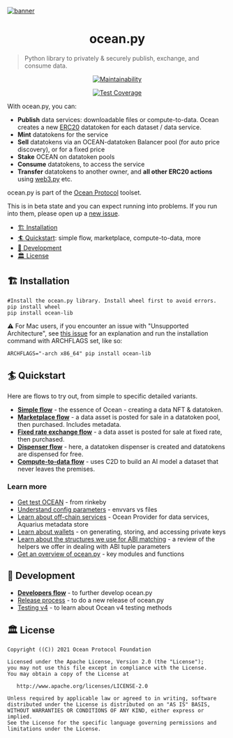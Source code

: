 <!--
Copyright 2022 Ocean Protocol Foundation
SPDX-License-Identifier: Apache-2.0
-->

[![banner](https://raw.githubusercontent.com/oceanprotocol/art/master/github/repo-banner%402x.png)](https://oceanprotocol.com)

<h1 align="center">ocean.py</h1>

> Python library to privately & securely publish, exchange, and consume data.

<center>

[![Maintainability](https://api.codeclimate.com/v1/badges/a0be65f412a35440c63e/maintainability)](https://codeclimate.com/github/oceanprotocol/ocean.py/maintainability)

</center>

<center>

[![Test Coverage](https://api.codeclimate.com/v1/badges/a0be65f412a35440c63e/test_coverage)](https://codeclimate.com/github/oceanprotocol/ocean.py/test_coverage)

</center>

With ocean.py, you can:

- **Publish** data services: downloadable files or compute-to-data.
  Ocean creates a new [ERC20](https://github.com/ethereum/EIPs/blob/7f4f0377730f5fc266824084188cc17cf246932e/EIPS/eip-20.md)
  datatoken for each dataset / data service.
- **Mint** datatokens for the service
- **Sell** datatokens via an OCEAN-datatoken Balancer pool (for auto price discovery), or for a fixed price
- **Stake** OCEAN on datatoken pools
- **Consume** datatokens, to access the service
- **Transfer** datatokens to another owner, and **all other ERC20 actions**
  using [web3.py](https://web3py.readthedocs.io/en/stable/examples.html#working-with-an-erc20-token-contract) etc.

ocean.py is part of the [Ocean Protocol](https://www.oceanprotocol.com) toolset.

This is in beta state and you can expect running into problems. If you run into them, please open up a [new issue](/issues).

- [🏗 Installation](#-installation)
- [🏄 Quickstart](#-quickstart): simple flow, marketplace, compute-to-data, more
- [🦑 Development](#-development)
- [🏛 License](#-license)

## 🏗 Installation

```console
#Install the ocean.py library. Install wheel first to avoid errors.
pip install wheel
pip install ocean-lib
```
⚠️ For Mac users, if you encounter an issue with "Unsupported Architecture", see [this issue](https://github.com/oceanprotocol/ocean.py/issues/486) for an explanation and run the installation command with ARCHFLAGS set, like so:

`ARCHFLAGS="-arch x86_64" pip install ocean-lib`

## 🏄 Quickstart

Here are flows to try out, from simple to specific detailed variants.

- **[Simple flow](READMEs/datatokens-flow.md)** - the essence of Ocean - creating a data NFT & datatoken.
- **[Marketplace flow](READMEs/marketplace-flow.md)** - a data asset is posted for sale in a datatoken pool, then purchased. Includes metadata.
- **[Fixed rate exchange flow](READMEs/fixed-rate-exchange-flow.md)** - a data asset is posted for sale at fixed rate, then purchased. 
- **[Dispenser flow](READMEs/dispenser-flow.md)** - here, a datatoken dispenser is created and datatokens are dispensed for free.
- **[Compute-to-data flow](READMEs/c2d-flow.md)** - uses C2D to build an AI model a dataset that never leaves the premises.

### Learn more

- [Get test OCEAN](READMEs/get-test-OCEAN.md) - from rinkeby
- [Understand config parameters](READMEs/parameters.md) - envvars vs files
- [Learn about off-chain services](READMEs/services.md) - Ocean Provider for data services, Aquarius metadata store
- [Learn about wallets](READMEs/wallets.md) - on generating, storing, and accessing private keys
- [Learn about the structures we use for ABI matching](READMEs/structures.md) - a review of the helpers we offer in dealing with ABI tuple parameters
- [Get an overview of ocean.py](READMEs/overview.md) - key modules and functions

## 🦑 Development

- **[Developers flow](READMEs/developers.md)** - to further develop ocean.py
- [Release process](READMEs/release-process.md) - to do a new release of ocean.py
- [Testing v4](READMEs/testing-v4.md) - to learn about Ocean v4 testing methods

## 🏛 License

    Copyright ((C)) 2021 Ocean Protocol Foundation

    Licensed under the Apache License, Version 2.0 (the "License");
    you may not use this file except in compliance with the License.
    You may obtain a copy of the License at

       http://www.apache.org/licenses/LICENSE-2.0

    Unless required by applicable law or agreed to in writing, software
    distributed under the License is distributed on an "AS IS" BASIS,
    WITHOUT WARRANTIES OR CONDITIONS OF ANY KIND, either express or implied.
    See the License for the specific language governing permissions and
    limitations under the License.
